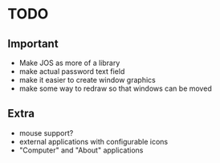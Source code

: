 TODO
===

## Important

* Make JOS as more of a library
* make actual password text field
* make it easier to create window graphics
* make some way to redraw so that windows can be moved

## Extra
* mouse support?
* external applications with configurable icons
* "Computer" and "About" applications
